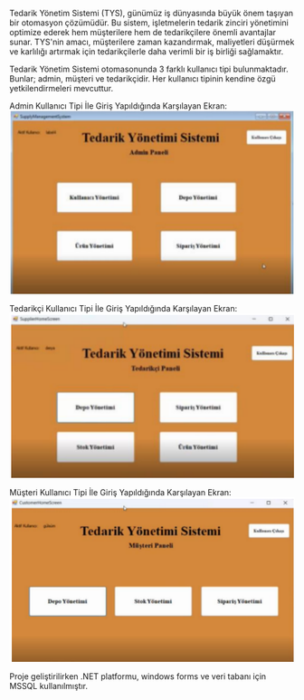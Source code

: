 Tedarik Yönetim Sistemi (TYS), günümüz iş dünyasında büyük önem taşıyan bir
otomasyon çözümüdür. Bu sistem, işletmelerin tedarik zinciri yönetimini optimize ederek
hem müşterilere hem de tedarikçilere önemli avantajlar sunar. TYS'nin amacı, müşterilere
zaman kazandırmak, maliyetleri düşürmek ve karlılığı artırmak için tedarikçilerle daha
verimli bir iş birliği sağlamaktır.

Tedarik Yönetim Sistemi otomasonunda 3 farklı kullanıcı tipi bulunmaktadır. Bunlar; admin, müşteri ve tedarikçidir.
Her kullanıcı tipinin kendine özgü yetkilendirmeleri mevcuttur.


Admin Kullanıcı Tipi İle Giriş Yapıldığında Karşılayan Ekran:
![Giriş Ekranı](https://github.com/deryapolatt/TedarikYonetimSistemi/blob/master/tys1.PNG)


Tedarikçi Kullanıcı Tipi İle Giriş Yapıldığında Karşılayan Ekran:
![Giriş Ekranı](https://github.com/deryapolatt/TedarikYonetimSistemi/blob/master/tys2.PNG)

Müşteri Kullanıcı Tipi İle Giriş Yapıldığında Karşılayan Ekran:
![Giriş Ekranı](https://github.com/deryapolatt/TedarikYonetimSistemi/blob/master/tys3.PNG)


Proje geliştirilirken .NET platformu, windows forms ve veri tabanı için MSSQL kullanılmıştır.

